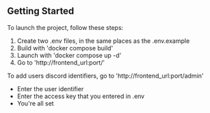 ## Getting Started

To launch the project, follow these steps:

1. Create two .env files, in the same places as the .env.example
2. Build with 'docker compose build'
3. Launch with 'docker compose up -d'
4. Go to 'http://frontend_url:port/'

To add users discord identifiers, go to 'http://frontend_url:port/admin'
- Enter the user identifier
- Enter the access key that you entered in .env
- You're all set
